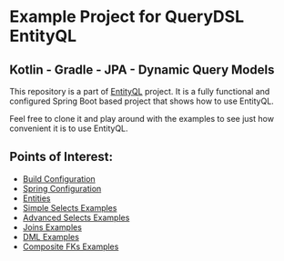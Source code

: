 # Example Project for QueryDSL EntityQL

## Kotlin - Gradle - JPA - Dynamic Query Models

This repository is a part of [EntityQL](https://github.com/eXsio/querydsl-entityql) project.
It is a fully functional and configured Spring Boot based project that shows how to use EntityQL.

Feel free to clone it and play around with the examples to see just how convenient it is to use EntityQL. 

## Points of Interest:

- [Build Configuration](https://github.com/eXsio/querydsl-entityql-examples/blob/master/kotlin-gradle-jpa-dynamic/build.gradle)
- [Spring Configuration](https://github.com/eXsio/querydsl-entityql-examples/blob/master/kotlin-gradle-jpa-dynamic/src/main/kotlin/pl/exsio/querydsl/entityql/examples/configuration/EntityQlConfiguration.kt)
- [Entities](https://github.com/eXsio/querydsl-entityql-examples/tree/master/kotlin-gradle-jpa-dynamic/src/main/kotlin/pl/exsio/querydsl/entityql/examples/jpa/entity)
- [Simple Selects Examples](https://github.com/eXsio/querydsl-entityql-examples/blob/master/kotlin-gradle-jpa-dynamic/src/main/kotlin/pl/exsio/querydsl/entityql/examples/jpa/example/dynamic/KQJPASimpleSelectDynamicExample.kt)
- [Advanced Selects Examples](https://github.com/eXsio/querydsl-entityql-examples/blob/master/kotlin-gradle-jpa-dynamic/src/main/kotlin/pl/exsio/querydsl/entityql/examples/jpa/example/dynamic/KQJPAAdvSelectDynamicExample.kt)
- [Joins Examples](https://github.com/eXsio/querydsl-entityql-examples/blob/master/kotlin-gradle-jpa-dynamic/src/main/kotlin/pl/exsio/querydsl/entityql/examples/jpa/example/dynamic/KQJPAJoinDynamicExample.kt)
- [DML Examples](https://github.com/eXsio/querydsl-entityql-examples/blob/master/kotlin-gradle-jpa-dynamic/src/main/kotlin/pl/exsio/querydsl/entityql/examples/jpa/example/dynamic/KQJPADmlDynamicExample.kt)
- [Composite FKs Examples](https://github.com/eXsio/querydsl-entityql-examples/blob/master/kotlin-gradle-jpa-dynamic/src/main/kotlin/pl/exsio/querydsl/entityql/examples/jpa/example/dynamic/KQJPACompositeFkDynamicExample.kt)